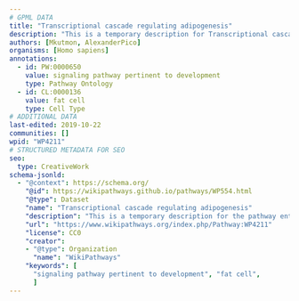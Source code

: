 ```yaml
---
# GPML DATA
title: "Transcriptional cascade regulating adipogenesis"
description: "This is a temporary description for Transcriptional cascade regulating adipogenesis"
authors: [Mkutmon, AlexanderPico]
organisms: [Homo sapiens]
annotations:
  - id: PW:0000650
    value: signaling pathway pertinent to development
    type: Pathway Ontology
  - id: CL:0000136
    value: fat cell
    type: Cell Type
# ADDITIONAL DATA
last-edited: 2019-10-22
communities: []
wpid: "WP4211"
# STRUCTURED METADATA FOR SEO
seo:
  type: CreativeWork
schema-jsonld:
  - "@context": https://schema.org/
    "@id": https://wikipathways.github.io/pathways/WP554.html
    "@type": Dataset
    "name": "Transcriptional cascade regulating adipogenesis"
    "description": "This is a temporary description for the pathway entitled: Transcriptional cascade regulating adipogenesis"
    "url": "https://www.wikipathways.org/index.php/Pathway:WP4211"
    "license": CC0
    "creator":
    - "@type": Organization
      "name": "WikiPathways"
    "keywords": [
      "signaling pathway pertinent to development", "fat cell",
      ]
---
```

